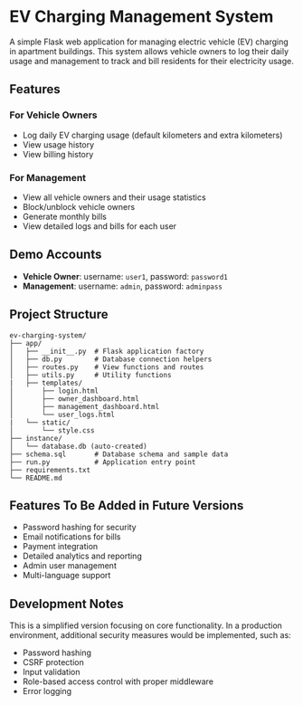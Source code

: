 # EV Charging Management System

A simple Flask web application for managing electric vehicle (EV) charging in apartment buildings. This system allows vehicle owners to log their daily usage and management to track and bill residents for their electricity usage.

## Features

### For Vehicle Owners
- Log daily EV charging usage (default kilometers and extra kilometers)
- View usage history
- View billing history

### For Management
- View all vehicle owners and their usage statistics
- Block/unblock vehicle owners
- Generate monthly bills
- View detailed logs and bills for each user

## Demo Accounts

- **Vehicle Owner**: username: `user1`, password: `password1`
- **Management**: username: `admin`, password: `adminpass`

## Project Structure

```
ev-charging-system/
├── app/
│   ├── __init__.py  # Flask application factory
│   ├── db.py        # Database connection helpers
│   ├── routes.py    # View functions and routes
│   ├── utils.py     # Utility functions
|   ├── templates/
│       ├── login.html
│       ├── owner_dashboard.html
│       ├── management_dashboard.html
│       └── user_logs.html
|   └── static/
│       └── style.css
├── instance/
│   └── database.db (auto-created)
├── schema.sql       # Database schema and sample data
├── run.py           # Application entry point
├── requirements.txt
└── README.md
```

## Features To Be Added in Future Versions

- Password hashing for security
- Email notifications for bills
- Payment integration
- Detailed analytics and reporting
- Admin user management
- Multi-language support

## Development Notes

This is a simplified version focusing on core functionality. In a production environment, additional security measures would be implemented, such as:
- Password hashing
- CSRF protection
- Input validation
- Role-based access control with proper middleware
- Error logging
